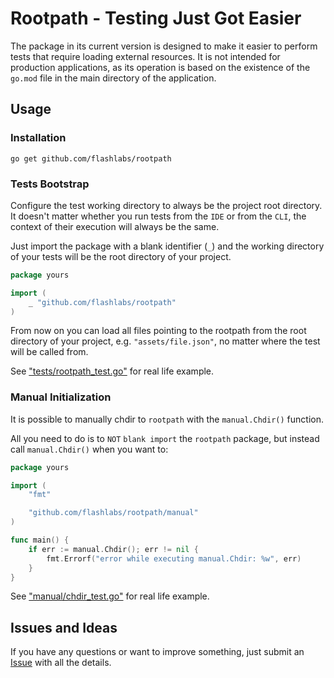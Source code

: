 # Rootpath - Testing Just Got Easier

The package in its current version is designed to make it easier to perform tests
that require loading external resources. It is not intended for production applications,
as its operation is based on the existence of the `go.mod` file in the main directory of the application.

## Usage

### Installation

```shell
go get github.com/flashlabs/rootpath
```

### Tests Bootstrap

Configure the test working directory to always be the project root directory. It doesn't matter whether you run tests
from the `IDE` or from the `CLI`, the context of their execution will always be the same.

Just import the package with a blank identifier (`_`) and the working directory of your tests 
will be the root directory of your project.

```go
package yours

import (
    _ "github.com/flashlabs/rootpath"
)
```

From now on you can load all files pointing to the rootpath from the root directory of your project, 
e.g. `"assets/file.json"`, no matter where the test will be called from.

See ["tests/rootpath_test.go"](https://github.com/flashlabs/rootpath/blob/main/tests/rootpath_test.go) for real life example.

### Manual Initialization

It is possible to manually chdir to `rootpath` with the `manual.Chdir()` function.

All you need to do is to `NOT` `blank import` the `rootpath` package,
but instead call `manual.Chdir()` when you want to:

```go
package yours

import (
	"fmt"

	"github.com/flashlabs/rootpath/manual"
)

func main() {
	if err := manual.Chdir(); err != nil {
		fmt.Errorf("error while executing manual.Chdir: %w", err)
	}
}
```

See ["manual/chdir_test.go"](https://github.com/flashlabs/rootpath/blob/main/manual/chdir_test.go) for real life example.

## Issues and Ideas

If you have any questions or want to improve something, just submit 
an [Issue](https://github.com/flashlabs/rootpath/issues) with all the details.

